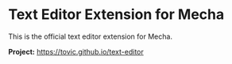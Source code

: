 Text Editor Extension for Mecha
===============================

This is the official text editor extension for Mecha.

**Project:** <https://tovic.github.io/text-editor>